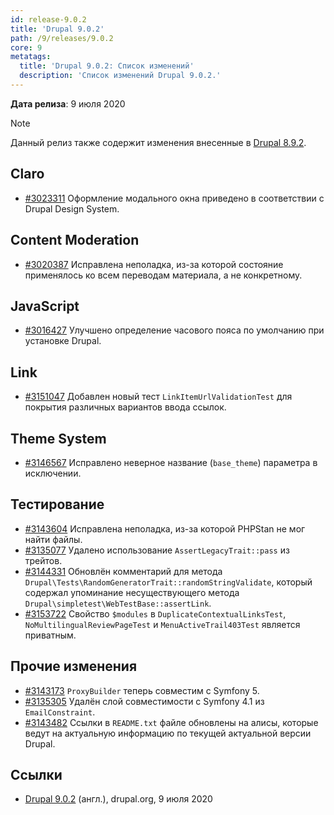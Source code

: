```yaml
---
id: release-9.0.2
title: 'Drupal 9.0.2'
path: /9/releases/9.0.2
core: 9
metatags:
  title: 'Drupal 9.0.2: Список изменений'
  description: 'Список изменений Drupal 9.0.2.'
---
```


**Дата релиза**: 9 июля 2020

> [!NOTE]
> Данный релиз также содержит изменения внесенные в [Drupal 8.9.2](../../../../8/releases/8.9.x/8.9.2/index.md).

## Claro

- [#3023311](https://www.drupal.org/project/drupal/issues/3023311) Оформление модального окна приведено в соответствии с Drupal Design System.

## Content Moderation

- [#3020387](https://www.drupal.org/project/drupal/issues/3020387) Исправлена неполадка, из-за которой состояние применялось ко всем переводам материала, а не конкретному.

## JavaScript

- [#3016427](https://www.drupal.org/project/drupal/issues/3016427) Улучшено определение часового пояса по умолчанию при установке Drupal.

## Link

- [#3151047](https://www.drupal.org/project/drupal/issues/3151047) Добавлен новый тест `LinkItemUrlValidationTest` для покрытия различных вариантов ввода ссылок.

## Theme System

- [#3146567](https://www.drupal.org/project/drupal/issues/3146567) Исправлено неверное название (`base_theme`) параметра в исключении. 

## Тестирование

- [#3143604](https://www.drupal.org/project/drupal/issues/3143604) Исправлена неполадка, из-за которой PHPStan не мог найти файлы.
- [#3135077](https://www.drupal.org/project/drupal/issues/3135077) Удалено использование `AssertLegacyTrait::pass` из трейтов.
- [#3144331](https://www.drupal.org/project/drupal/issues/3144331) Обновлён комментарий для метода `Drupal\Tests\RandomGeneratorTrait::randomStringValidate`, который содержал упоминание несуществующего метода `Drupal\simpletest\WebTestBase::assertLink`.
- [#3153722](https://www.drupal.org/project/drupal/issues/3153722) Свойство `$modules` в `DuplicateContextualLinksTest`, `NoMultilingualReviewPageTest` и `MenuActiveTrail403Test` является приватным.

## Прочие изменения

- [#3143173](https://www.drupal.org/project/drupal/issues/3143173) `ProxyBuilder` теперь совместим с Symfony 5.
- [#3135305](https://www.drupal.org/project/drupal/issues/3135305) Удалён слой совместимости с Symfony 4.1 из `EmailConstraint`.
- [#3143482](https://www.drupal.org/project/drupal/issues/3143482) Ссылки в `README.txt` файле обновлены на алисы, которые ведут на актуальную информацию по текущей актуальной версии Drupal.

## Ссылки

- [Drupal 9.0.2](https://www.drupal.org/project/drupal/releases/9.0.2) (англ.), drupal.org, 9 июля 2020